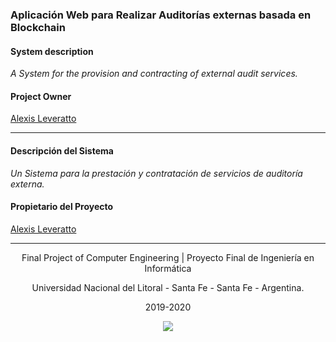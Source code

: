 ### Aplicación Web para Realizar Auditorías externas basada en Blockchain

#### System description

_A System for the provision and contracting of external audit services._

#### Project Owner
[Alexis Leveratto](https://github.com/alexisleveratto)

------
#### Descripción del Sistema

_Un Sistema para la prestación y contratación de servicios de auditoría externa._

#### Propietario del Proyecto
[Alexis Leveratto](https://github.com/alexisleveratto)

------
<p align="center">
Final Project of Computer Engineering | Proyecto Final de Ingeniería en Informática
</p>
<p align="center">
Universidad Nacional del Litoral - Santa Fe - Santa Fe - Argentina.
</p>
<p align="center">
2019-2020
</p>
<p align="center">
<img src="UNL_Logo.png">
</p>
